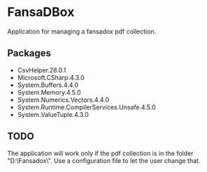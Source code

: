 # FansaDBox
Application for managing a fansadox pdf collection. 

## Packages
- CsvHelper.28.0.1
- Microsoft.CSharp.4.3.0
- System.Buffers.4.4.0
- System.Memory.4.5.0
- System.Numerics.Vectors.4.4.0
- System.Runtime.CompilerServices.Unsafe.4.5.0
- System.ValueTuple.4.3.0

## TODO
The application will work only if the pdf collection is in the folder "D:\\Fansadox\\".
Use a configuration file to let the user change that.
